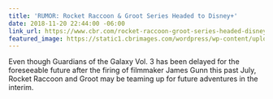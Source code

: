 ```yaml
---
title: 'RUMOR: Rocket Raccoon & Groot Series Headed to Disney+'
date: 2018-11-20 22:44:00 -06:00
link_url: https://www.cbr.com/rocket-raccoon-groot-series-headed-disney/
featured_image: https://static1.cbrimages.com/wordpress/wp-content/uploads/2018/05/Guardians-Galaxy-2-Rocket-Raccoon-Baby-Groot-e1525382886806.jpg
---
```


Even though Guardians of the Galaxy Vol. 3 has been delayed for the foreseeable future after the firing of filmmaker James Gunn this past July, Rocket Raccoon and Groot may be teaming up for future adventures in the interim.